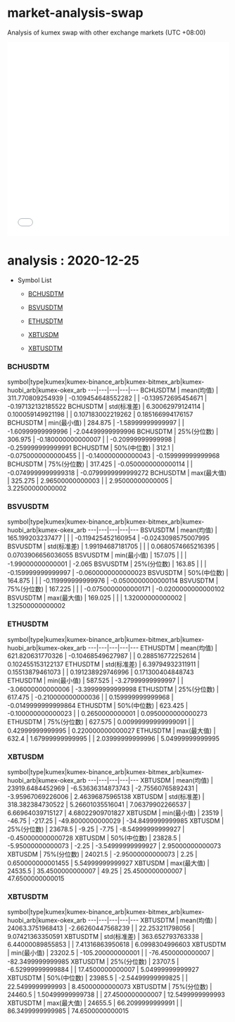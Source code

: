 # market-analysis-swap
Analysis of kumex swap with other exchange markets (UTC +08:00)

<iframe width="100%" height="440" src="./data.html" frameborder="no" border="0" scrolling="no"></iframe>

# analysis : 2020-12-25
* Symbol List

  * [BCHUSDTM](#bchusdtm)

  * [BSVUSDTM](#bsvusdtm)

  * [ETHUSDTM](#ethusdtm)

  * [XBTUSDM](#xbtusdm)

  * [XBTUSDTM](#xbtusdtm)


### BCHUSDTM

symbol|type|kumex|kumex-binance_arb|kumex-bitmex_arb|kumex-huobi_arb|kumex-okex_arb
---|---|---|---|---
BCHUSDTM | mean(均值) | 311.770809254939 | -0.109454648552282 |  | -0.139572695454671 | -0.197132132185522
BCHUSDTM | std(标准差) | 6.30062979124114 | 0.100059149921198 |  | 0.107183002219262 | 0.185166994176157
BCHUSDTM | min(最小值) | 284.875 | -1.58999999999997 |  | -1.60999999999996 | -2.04499999999996
BCHUSDTM | 25%(分位数) | 306.975 | -0.180000000000007 |  | -0.20999999999998 | -0.259999999999991
BCHUSDTM | 50%(中位数) | 312.1 | -0.0750000000000455 |  | -0.140000000000043 | -0.159999999999968
BCHUSDTM | 75%(分位数) | 317.425 | -0.0500000000000114 |  | -0.0749999999999318 | -0.0799999999999272
BCHUSDTM | max(最大值) | 325.275 | 2.96500000000003 |  | 2.95000000000005 | 3.22500000000002


### BSVUSDTM

symbol|type|kumex|kumex-binance_arb|kumex-bitmex_arb|kumex-huobi_arb|kumex-okex_arb
---|---|---|---|---
BSVUSDTM | mean(均值) | 165.199203237477 |  |  | -0.119425452160954 | -0.0243098575007995
BSVUSDTM | std(标准差) | 1.99194687181705 |  |  | 0.0680574665216395 | 0.0703906656036055
BSVUSDTM | min(最小值) | 157.075 |  |  | -1.99000000000001 | -2.065
BSVUSDTM | 25%(分位数) | 163.85 |  |  | -0.159999999999997 | -0.0600000000000023
BSVUSDTM | 50%(中位数) | 164.875 |  |  | -0.119999999999976 | -0.0500000000000114
BSVUSDTM | 75%(分位数) | 167.225 |  |  | -0.0750000000000171 | -0.0200000000000102
BSVUSDTM | max(最大值) | 169.025 |  |  | 1.32000000000002 | 1.32500000000002


### ETHUSDTM

symbol|type|kumex|kumex-binance_arb|kumex-bitmex_arb|kumex-huobi_arb|kumex-okex_arb
---|---|---|---|---
ETHUSDTM | mean(均值) | 621.820631770326 | -0.10468549627987 |  | 0.288516772252614 | 0.102455153122137
ETHUSDTM | std(标准差) | 6.39794932311911 | 0.15513879461073 |  | 0.191238929746996 | 0.171300404848743
ETHUSDTM | min(最小值) | 587.525 | -3.27999999999997 |  | -3.06000000000006 | -3.39999999999998
ETHUSDTM | 25%(分位数) | 617.475 | -0.210000000000036 |  | 0.159999999999968 | -0.0149999999999864
ETHUSDTM | 50%(中位数) | 623.425 | -0.100000000000023 |  | 0.2650000000001 | 0.0950000000000273
ETHUSDTM | 75%(分位数) | 627.575 | 0.00999999999999091 |  | 0.42999999999995 | 0.220000000000027
ETHUSDTM | max(最大值) | 632.4 | 1.67999999999995 |  | 2.03999999999996 | 5.04999999999995


### XBTUSDM

symbol|type|kumex|kumex-binance_arb|kumex-bitmex_arb|kumex-huobi_arb|kumex-okex_arb
---|---|---|---|---
XBTUSDM | mean(均值) | 23919.6484452969 | -6.53636314873743 | -2.75560765892431 | -3.95967069226006 | 2.46396875965138
XBTUSDM | std(标准差) | 318.382384730522 | 5.26601035516041 | 7.06379902266537 | 6.66964039715127 | 4.68022909701827
XBTUSDM | min(最小值) | 23519 | -46.75 | -217.25 | -49.8000000000029 | -34.8499999999985
XBTUSDM | 25%(分位数) | 23678.5 | -9.25 | -7.75 | -8.54999999999927 | -0.450000000000728
XBTUSDM | 50%(中位数) | 23828.5 | -5.95000000000073 | -2.25 | -3.54999999999927 | 2.95000000000073
XBTUSDM | 75%(分位数) | 24021.5 | -2.95000000000073 | 2.25 | 0.650000000001455 | 5.54999999999927
XBTUSDM | max(最大值) | 24535.5 | 35.4500000000007 | 49.25 | 25.4500000000007 | 47.6500000000015


### XBTUSDTM

symbol|type|kumex|kumex-binance_arb|kumex-bitmex_arb|kumex-huobi_arb|kumex-okex_arb
---|---|---|---|---
XBTUSDTM | mean(均值) | 24063.3751968413 | -2.66260447568239 |  | 22.253211798056 | 9.07421363350591
XBTUSDTM | std(标准差) | 363.652793763338 | 6.44000089855853 |  | 7.41316863950618 | 6.0998304996603
XBTUSDTM | min(最小值) | 23202.5 | -105.200000000001 |  | -76.4500000000007 | -82.3499999999985
XBTUSDTM | 25%(分位数) | 23707.5 | -6.52999999999884 |  | 17.4500000000007 | 5.04999999999927
XBTUSDTM | 50%(中位数) | 23985.5 | -2.54499999999825 |  | 22.5499999999993 | 8.45000000000073
XBTUSDTM | 75%(分位数) | 24460.5 | 1.50499999999738 |  | 27.4500000000007 | 12.5499999999993
XBTUSDTM | max(最大值) | 24655.5 | 66.2099999999991 |  | 86.3499999999985 | 74.6500000000015

